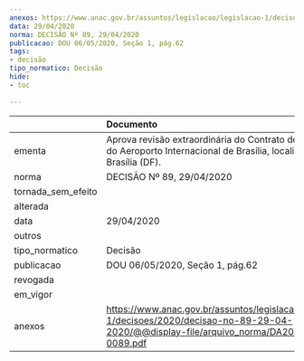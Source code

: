 ```yaml
---
anexos: https://www.anac.gov.br/assuntos/legislacao/legislacao-1/decisoes/2020/decisao-no-89-29-04-2020/@@display-file/arquivo_norma/DA2020-0089.pdf
data: 29/04/2020
norma: DECISÃO Nº 89, 29/04/2020
publicacao: DOU 06/05/2020, Seção 1, pág.62
tags:
- decisão
tipo_normatico: Decisão
hide: 
- toc 
 
---
```


|                    | Documento                                                                                                                                    |
|:-------------------|:---------------------------------------------------------------------------------------------------------------------------------------------|
| ementa             | Aprova revisão extraordinária do Contrato de Concessão do Aeroporto Internacional de Brasília, localizado em Brasília (DF).                  |
| norma              | DECISÃO Nº 89, 29/04/2020                                                                                                                    |
| tornada_sem_efeito |                                                                                                                                              |
| alterada           |                                                                                                                                              |
| data               | 29/04/2020                                                                                                                                   |
| outros             |                                                                                                                                              |
| tipo_normatico     | Decisão                                                                                                                                      |
| publicacao         | DOU 06/05/2020, Seção 1, pág.62                                                                                                              |
| revogada           |                                                                                                                                              |
| em_vigor           |                                                                                                                                              |
| anexos             | https://www.anac.gov.br/assuntos/legislacao/legislacao-1/decisoes/2020/decisao-no-89-29-04-2020/@@display-file/arquivo_norma/DA2020-0089.pdf |